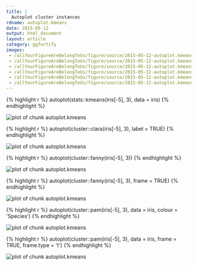 ```yaml
---
title: |
  Autoplot cluster instances
rdname: autoplot.kmeans
date: 2015-05-12
output: html_document
layout: article
category: ggfortify
images:
 - /allYourFigureAreBelongToUs/figure/source/2015-05-12-autoplot.kmeans//autoplot.kmeans-1.png
 - /allYourFigureAreBelongToUs/figure/source/2015-05-12-autoplot.kmeans//autoplot.kmeans-2.png
 - /allYourFigureAreBelongToUs/figure/source/2015-05-12-autoplot.kmeans//autoplot.kmeans-3.png
 - /allYourFigureAreBelongToUs/figure/source/2015-05-12-autoplot.kmeans//autoplot.kmeans-4.png
 - /allYourFigureAreBelongToUs/figure/source/2015-05-12-autoplot.kmeans//autoplot.kmeans-5.png
 - /allYourFigureAreBelongToUs/figure/source/2015-05-12-autoplot.kmeans//autoplot.kmeans-6.png
---
```





{% highlight r %}
autoplot(stats::kmeans(iris[-5], 3), data = iris)
{% endhighlight %}

![plot of chunk autoplot.kmeans](/allYourFigureAreBelongToUs/figure/source/2015-05-12-autoplot.kmeans/autoplot.kmeans-1.png) 

{% highlight r %}
autoplot(cluster::clara(iris[-5], 3), label = TRUE)
{% endhighlight %}

![plot of chunk autoplot.kmeans](/allYourFigureAreBelongToUs/figure/source/2015-05-12-autoplot.kmeans/autoplot.kmeans-2.png) 

{% highlight r %}
autoplot(cluster::fanny(iris[-5], 3))
{% endhighlight %}

![plot of chunk autoplot.kmeans](/allYourFigureAreBelongToUs/figure/source/2015-05-12-autoplot.kmeans/autoplot.kmeans-3.png) 

{% highlight r %}
autoplot(cluster::fanny(iris[-5], 3), frame = TRUE)
{% endhighlight %}

![plot of chunk autoplot.kmeans](/allYourFigureAreBelongToUs/figure/source/2015-05-12-autoplot.kmeans/autoplot.kmeans-4.png) 

{% highlight r %}
autoplot(cluster::pam(iris[-5], 3), data = iris, colour = 'Species')
{% endhighlight %}

![plot of chunk autoplot.kmeans](/allYourFigureAreBelongToUs/figure/source/2015-05-12-autoplot.kmeans/autoplot.kmeans-5.png) 

{% highlight r %}
autoplot(cluster::pam(iris[-5], 3), data = iris, frame = TRUE, frame.type = 't')
{% endhighlight %}

![plot of chunk autoplot.kmeans](/allYourFigureAreBelongToUs/figure/source/2015-05-12-autoplot.kmeans/autoplot.kmeans-6.png) 